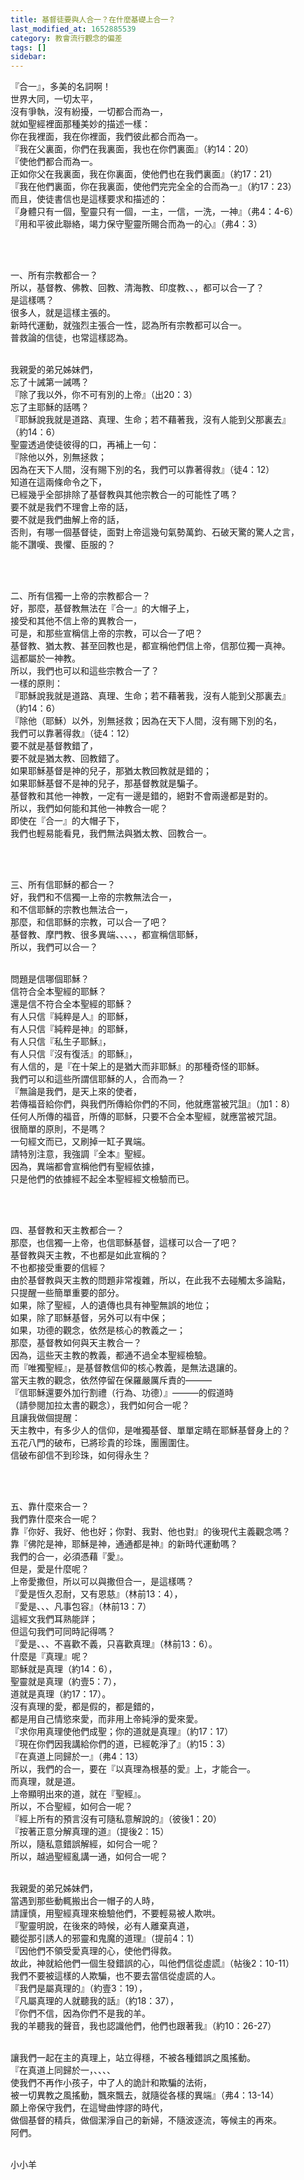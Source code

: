 ```yaml
---
title: 基督徒要與人合一？在什麼基礎上合一？
last_modified_at: 1652885539
category: 教會流行觀念的偏差
tags: []
sidebar: 
---
```


<p>『合一』，多美的名詞啊！<br/>
世界大同，一切太平，<br/>
沒有爭執，沒有紛擾，一切都合而為一，<br/>
就如聖經裡面那種美妙的描述一樣：<br/>
你在我裡面，我在你裡面，我們彼此都合而為一。<br/>
『我在父裏面，你們在我裏面，我也在你們裏面』（約14：20）<br/>
『使他們都合而為一。<br/>
正如你父在我裏面，我在你裏面，使他們也在我們裏面』（約17：21）<br/>
『我在他們裏面，你在我裏面，使他們完完全全的合而為一』（約17：23）<br/>
而且，使徒書信也是這樣要求和描述的：<br/>
『身體只有一個，聖靈只有一個，一主，一信，一洗，一神』（弗4：4-6）<br/>
『用和平彼此聯絡，竭力保守聖靈所賜合而為一的心』（弗4：3）</p>
<p> </p>
<p><br/>
一、所有宗教都合一？<br/>
所以，基督教、佛教、回教、清海教、印度教、、，都可以合一了？<br/>
是這樣嗎？<br/>
很多人，就是這樣主張的。<br/>
新時代運動，就強烈主張合一性，認為所有宗教都可以合一。<br/>
普救論的信徒，也常這樣認為。</p>
<p><br/>
我親愛的弟兄姊妹們，<br/>
忘了十誡第一誡嗎？<br/>
『除了我以外，你不可有別的上帝』（出20：3）<br/>
忘了主耶穌的話嗎？<br/>
『耶穌說我就是道路、真理、生命；若不藉著我，沒有人能到父那裏去』<br/>
（約14：6）<br/>
聖靈透過使徒彼得的口，再補上一句：<br/>
『除他以外，別無拯救；<br/>
因為在天下人間，沒有賜下別的名，我們可以靠著得救』（徒4：12）<br/>
知道在這兩條命令之下，<br/>
已經幾乎全部排除了基督教與其他宗教合一的可能性了嗎？<br/>
要不就是我們不理會上帝的話，<br/>
要不就是我們曲解上帝的話，<br/>
否則，有哪一個基督徒，面對上帝這幾句氣勢萬鈞、石破天驚的驚人之言，<br/>
能不讚嘆、畏懼、臣服的？</p>
<p> </p>
<p><br/>
二、所有信獨一上帝的宗教都合一？<br/>
好，那麼，基督教無法在『合一』的大帽子上，<br/>
接受和其他不信上帝的異教合一，<br/>
可是，和那些宣稱信上帝的宗教，可以合一了吧？<br/>
基督教、猶太教、甚至回教也是，都宣稱他們信上帝，信那位獨一真神。<br/>
這都屬於一神教。<br/>
所以，我們也可以和這些宗教合一了？<br/>
一樣的原則：<br/>
『耶穌說我就是道路、真理、生命；若不藉著我，沒有人能到父那裏去』<br/>
（約14：6）<br/>
『除他（耶穌）以外，別無拯救；因為在天下人間，沒有賜下別的名，<br/>
我們可以靠著得救』（徒4：12）<br/>
要不就是基督教錯了，<br/>
要不就是猶太教、回教錯了。<br/>
如果耶穌基督是神的兒子，那猶太教回教就是錯的；<br/>
如果耶穌基督不是神的兒子，那基督教就是騙子。<br/>
基督教和其他一神教，一定有一邊是錯的，絕對不會兩邊都是對的。<br/>
所以，我們如何能和其他一神教合一呢？<br/>
即使在『合一』的大帽子下，<br/>
我們也輕易能看見，我們無法與猶太教、回教合一。</p>
<p> </p>
<p><br/>
三、所有信耶穌的都合一？<br/>
好，我們和不信獨一上帝的宗教無法合一，<br/>
和不信耶穌的宗教也無法合一，<br/>
那麼，和信耶穌的宗教，可以合一了吧？<br/>
基督教、摩門教、很多異端、、、、，都宣稱信耶穌，<br/>
所以，我們可以合一？</p>
<p><br/>
問題是信哪個耶穌？<br/>
信符合全本聖經的耶穌？<br/>
還是信不符合全本聖經的耶穌？<br/>
有人只信『純粹是人』的耶穌，<br/>
有人只信『純粹是神』的耶穌，<br/>
有人只信『私生子耶穌』，<br/>
有人只信『沒有復活』的耶穌』，<br/>
有人信的，是『在十架上的是猶大而非耶穌』的那種奇怪的耶穌。<br/>
我們可以和這些所謂信耶穌的人，合而為一？<br/>
『無論是我們，是天上來的使者，<br/>
若傳福音給你們，與我們所傳給你們的不同，他就應當被咒詛』（加1：8）<br/>
任何人所傳的福音，所傳的耶穌，只要不合全本聖經，就應當被咒詛。<br/>
很簡單的原則，不是嗎？<br/>
一句經文而已，又刷掉一缸子異端。<br/>
請特別注意，我強調『全本』聖經。<br/>
因為，異端都會宣稱他們有聖經依據，<br/>
只是他們的依據經不起全本聖經經文檢驗而已。</p>
<p> </p>
<p><br/>
四、基督教和天主教都合一？<br/>
那麼，也信獨一上帝，也信耶穌基督，這樣可以合一了吧？<br/>
基督教與天主教，不也都是如此宣稱的？<br/>
不也都接受重要的信經？<br/>
由於基督教與天主教的問題非常複雜，所以，在此我不去碰觸太多論點，<br/>
只提醒一些簡單重要的部分。<br/>
如果，除了聖經，人的遺傳也具有神聖無誤的地位；<br/>
如果，除了耶穌基督，另外可以有中保；<br/>
如果，功德的觀念，依然是核心的教義之一；<br/>
那麼，基督教如何與天主教合一？<br/>
因為，這些天主教的教義，都通不過全本聖經檢驗。<br/>
而『唯獨聖經』，是基督教信仰的核心教義，是無法退讓的。<br/>
當天主教的觀念，依然停留在保羅嚴厲斥責的———<br/>
『信耶穌還要外加行割禮（行為、功德）』———的假道時<br/>
（請參閱加拉太書的觀念），我們如何合一呢？<br/>
且讓我做個提醒：<br/>
天主教中，有多少人的信仰，是唯獨基督、單單定睛在耶穌基督身上的？<br/>
五花八門的破布，已將珍貴的珍珠，團團圍住。<br/>
信破布卻信不到珍珠，如何得永生？</p>
<p> </p>
<p><br/>
五、靠什麼來合一？<br/>
我們靠什麼來合一呢？<br/>
靠『你好、我好、他也好；你對、我對、他也對』的後現代主義觀念嗎？<br/>
靠『佛陀是神，耶穌是神，通通都是神』的新時代運動嗎？<br/>
我們的合一，必須憑藉『愛』。<br/>
但是，愛是什麼呢？<br/>
上帝愛撒但，所以可以與撒但合一，是這樣嗎？<br/>
『愛是恆久忍耐，又有恩慈』（林前13：4），<br/>
『愛是、、、凡事包容』（林前13：7）<br/>
這經文我們耳熟能詳；<br/>
但這句我們可同時記得嗎？<br/>
『愛是、、、不喜歡不義，只喜歡真理』（林前13：6）。<br/>
什麼是『真理』呢？<br/>
耶穌就是真理（約14：6），<br/>
聖靈就是真理（約壹5：7），<br/>
道就是真理（約17：17）。<br/>
沒有真理的愛，都是假的，都是錯的，<br/>
都是用自己情慾來愛，而非用上帝純淨的愛來愛。<br/>
『求你用真理使他們成聖；你的道就是真理』（約17：17）<br/>
『現在你們因我講給你們的道，已經乾淨了』（約15：3）<br/>
『在真道上同歸於一』（弗4：13）<br/>
所以，我們的合一，要在『以真理為根基的愛』上，才能合一。<br/>
而真理，就是道。<br/>
上帝顯明出來的道，就在『聖經』。<br/>
所以，不合聖經，如何合一呢？<br/>
『經上所有的預言沒有可隨私意解說的』（彼後1：20）<br/>
『按著正意分解真理的道』（提後2：15）<br/>
所以，隨私意錯誤解經，如何合一呢？<br/>
所以，越過聖經亂講一通，如何合一呢？</p>
<p><br/>
我親愛的弟兄姊妹們，<br/>
當遇到那些動輒搬出合一帽子的人時，<br/>
請謹慎，用聖經真理來檢驗他們，不要輕易被人欺哄。<br/>
『聖靈明說，在後來的時候，必有人離棄真道，<br/>
聽從那引誘人的邪靈和鬼魔的道理』（提前4：1）<br/>
『因他們不領受愛真理的心，使他們得救。<br/>
故此，神就給他們一個生發錯誤的心，叫他們信從虛謊』（帖後2：10-11）<br/>
我們不要被這樣的人欺騙，也不要去當信從虛謊的人。<br/>
『我們是屬真理的』（約壹3：19），<br/>
『凡屬真理的人就聽我的話』（約18：37），<br/>
『你們不信，因為你們不是我的羊。<br/>
我的羊聽我的聲音，我也認識他們，他們也跟著我』（約10：26-27）</p>
<p><br/>
讓我們一起在主的真理上，站立得穩，不被各種錯誤之風搖動。<br/>
『在真道上同歸於一，、、、、<br/>
使我們不再作小孩子，中了人的詭計和欺騙的法術，<br/>
被一切異教之風搖動，飄來飄去，就隨從各樣的異端』（弗4：13-14）<br/>
願上帝保守我們，在這彎曲悖謬的時代，<br/>
做個基督的精兵，做個潔淨自己的新婦，不隨波逐流，等候主的再來。<br/>
阿們。</p>
<p><br/>
小小羊</p>
<p> </p>
<p> </p>
<p> </p>
